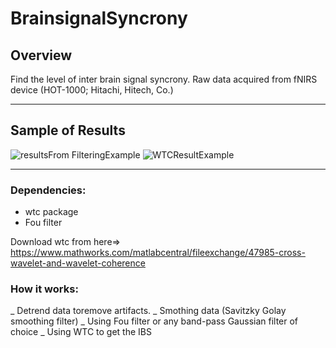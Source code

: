 # BrainsignalSyncrony
## Overview
Find the level of inter brain signal syncrony.
Raw data acquired from fNIRS device (HOT-1000; Hitachi, Hitech, Co.)
___
## Sample of Results

![resultsFrom FilteringExample](https://user-images.githubusercontent.com/60202851/101608710-69623700-3a49-11eb-9b6c-13ebacab645a.JPG)
![WTCResultExample](https://user-images.githubusercontent.com/60202851/101608711-69facd80-3a49-11eb-98ec-55414391b5d7.JPG)

___


### Dependencies:
* wtc package
* Fou filter


Download wtc from here=> https://www.mathworks.com/matlabcentral/fileexchange/47985-cross-wavelet-and-wavelet-coherence


### How it works:
_ Detrend data toremove artifacts.
_ Smothing data (Savitzky Golay smoothing filter)
_ Using Fou filter or any band-pass Gaussian filter of choice
_ Using WTC to get the IBS


